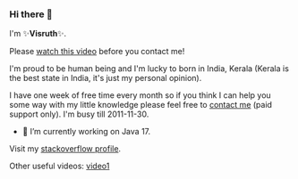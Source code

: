 ### Hi there 👋
I'm ✨**Visruth**✨.

Please [watch this video](https://www.youtube.com/watch?v=IAeTXi0oHIQ) before you contact me!

I'm proud to be human being and I'm lucky to born in India, Kerala (Kerala is the best state in India, it's just my personal opinion).

I have one week of free time every month so if you think I can help you some way with my little knowledge please feel free to [contact me](https://calendly.com/visruth) (paid support only). I'm busy till 2011-11-30.

- 🔭 I’m currently working on Java 17.

Visit my [stackoverflow profile](https://stackoverflow.com/users/1516759/visruth).

<!--
Here are some ideas to get you started:

- 🔭 I’m currently working on ...
- 🌱 I’m currently learning ...
- 👯 I’m looking to collaborate on ...
- 🤔 I’m looking for help with ...
- 💬 Ask me about ...
- 📫 How to reach me: ...
- 😄 Pronouns: ...
- ⚡ Fun fact: ...
-->

Other useful videos: [video1](https://youtu.be/ThV4JxGGyuY)
